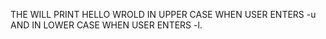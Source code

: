 THE WILL PRINT HELLO WROLD IN UPPER CASE WHEN USER ENTERS -u AND IN LOWER CASE WHEN USER ENTERS -l.
